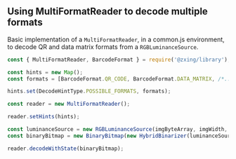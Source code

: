 
## Using MultiFormatReader to decode multiple formats

Basic implementation of a `MultiFormatReader`, in a common.js environment, to decode QR and data matrix formats from a `RGBLuminanceSource`.

```javascript
const { MultiFormatReader, BarcodeFormat } = require('@zxing/library');

const hints = new Map();
const formats = [BarcodeFormat.QR_CODE, BarcodeFormat.DATA_MATRIX, /*...*/];

hints.set(DecodeHintType.POSSIBLE_FORMATS, formats);

const reader = new MultiFormatReader();

reader.setHints(hints);

const luminanceSource = new RGBLuminanceSource(imgByteArray, imgWidth, imgHeight);
const binaryBitmap = new BinaryBitmap(new HybridBinarizer(luminanceSource));

reader.decodeWithState(binaryBitmap);
```
